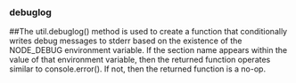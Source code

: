 ### debuglog

##The util.debuglog() method is used to create a function that conditionally writes debug messages to stderr based on the existence of the NODE_DEBUG environment variable. If the section name appears within the value of that environment variable, then the returned function operates similar to console.error(). If not, then the returned function is a no-op.
